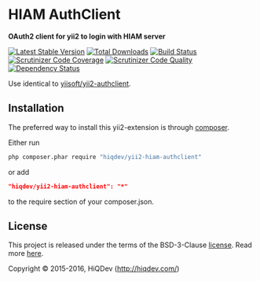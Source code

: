 HIAM AuthClient
===============

**OAuth2 client for yii2 to login with HIAM server**

[![Latest Stable Version](https://poser.pugx.org/hiqdev/yii2-hiam-authclient/v/stable)](https://packagist.org/packages/hiqdev/yii2-hiam-authclient)
[![Total Downloads](https://poser.pugx.org/hiqdev/yii2-hiam-authclient/downloads)](https://packagist.org/packages/hiqdev/yii2-hiam-authclient)
[![Build Status](https://img.shields.io/travis/hiqdev/yii2-hiam-authclient.svg)](https://travis-ci.org/hiqdev/yii2-hiam-authclient)
[![Scrutinizer Code Coverage](https://img.shields.io/scrutinizer/coverage/g/hiqdev/yii2-hiam-authclient.svg)](https://scrutinizer-ci.com/g/hiqdev/yii2-hiam-authclient/)
[![Scrutinizer Code Quality](https://img.shields.io/scrutinizer/g/hiqdev/yii2-hiam-authclient.svg)](https://scrutinizer-ci.com/g/hiqdev/yii2-hiam-authclient/)
[![Dependency Status](https://www.versioneye.com/php/hiqdev:yii2-hiam-authclient/dev-master/badge.svg)](https://www.versioneye.com/php/hiqdev:yii2-hiam-authclient/dev-master)

Use identical to [yiisoft/yii2-authclient](https://github.com/yiisoft/yii2-authclient).

## Installation

The preferred way to install this yii2-extension is through [composer](http://getcomposer.org/download/).

Either run

```sh
php composer.phar require "hiqdev/yii2-hiam-authclient"
```

or add

```json
"hiqdev/yii2-hiam-authclient": "*"
```

to the require section of your composer.json.

## License

This project is released under the terms of the BSD-3-Clause [license](LICENSE).
Read more [here](http://choosealicense.com/licenses/bsd-3-clause).

Copyright © 2015-2016, HiQDev (http://hiqdev.com/)
